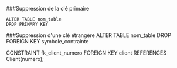 ###Suppression de la clé primaire


	ALTER TABLE nom_table
	DROP PRIMARY KEY

###Suppression d'une clé étrangère
	ALTER TABLE nom_table
	DROP FOREIGN KEY symbole_contrainte

CONSTRAINT fk_client_numero FOREIGN KEY client REFERENCES
Client(numero);
	

